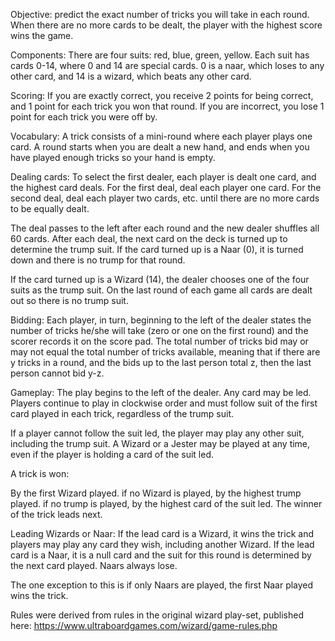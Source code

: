Objective: predict the exact number of tricks you will take in each round. 
When there are no more cards to be dealt, the player with the highest score wins the game. 

Components: There are four suits: red, blue, green, yellow. Each suit has cards 0-14, where 0 and 14 are special cards. 
0 is a naar, which loses to any other card, and 14 is a wizard, which beats any other card. 

Scoring: If you are exactly correct, you receive 2 points for being correct, and 1 point for each trick you won that round. 
If you are incorrect, you lose 1 point for each trick you were off by. 

Vocabulary: A trick consists of a mini-round where each player plays one card. A round starts when you are dealt a new hand, and ends when you have played enough tricks so your hand is empty. 

Dealing cards: To select the first dealer, each player is dealt one card, and the highest card deals. 
For the first deal, deal each player one card. For the second deal, deal each player two cards, etc. until there are no more cards to be equally dealt. 

The deal passes to the left after each round and the new dealer shuffles all 60 cards. After each deal, the next card on the deck is turned up to determine the trump suit.
If the card turned up is a Naar (0), it is turned down and there is no trump for that round.

If the card turned up is a Wizard (14), the dealer chooses one of the four suits as the trump suit. On the last round of each game all cards are dealt out so there is no trump suit. 

Bidding: Each player, in turn, beginning to the left of the dealer states the number of tricks he/she will take (zero or one on the first round) and the scorer records it on the score pad. The total number of tricks bid may or may not equal the total number of tricks available, meaning that if there are y tricks in a round, and the bids up to the last person total z, then the last person cannot bid y-z. 

Gameplay:
The play begins to the left of the dealer. Any card may be led. Players continue to play in clockwise order and must follow suit of the first card played in each trick, regardless of the trump suit.

If a player cannot follow the suit led, the player may play any other suit, including the trump suit. A Wizard or a Jester may be played at any time, even if the player is holding a card of the suit led.

A trick is won:

By the first Wizard played.
if no Wizard is played, by the highest trump played.
if no trump is played, by the highest card of the suit led. The winner of the trick leads next.

Leading Wizards or Naar:
If the lead card is a Wizard, it wins the trick and players may play any card they wish, including another Wizard. If the lead card is a Naar, it is a null card and the suit for this round is determined by the next card played. Naars always lose.

The one exception to this is if only Naars are played, the first Naar played wins the trick.



Rules were derived from rules in the original wizard play-set, published here:
https://www.ultraboardgames.com/wizard/game-rules.php